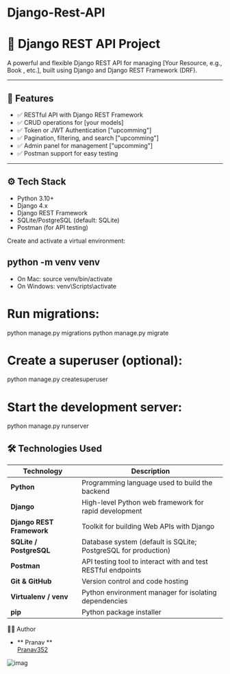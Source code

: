 # Django-Rest-API

# 🧩 Django REST API Project

A powerful and flexible Django REST API for managing [Your Resource, e.g., Book , etc.], built using Django and Django REST Framework (DRF).

---

## 📌 Features

- ✅ RESTful API with Django REST Framework
- ✅ CRUD operations for [your models]
- ✅ Token or JWT Authentication ["upcomming"]
- ✅ Pagination, filtering, and search ["upcomming"]
- ✅ Admin panel for management ["upcomming"]
- ✅ Postman support for easy testing

---

## ⚙️ Tech Stack

- Python 3.10+
- Django 4.x
- Django REST Framework
- SQLite/PostgreSQL (default: SQLite)
- Postman (for API testing)

Create and activate a virtual environment:

## python -m venv venv
  - On Mac: source venv/bin/activate 
  - On Windows: venv\Scripts\activate

# Run migrations:
  python manage.py migrations
  python manage.py migrate

# Create a superuser (optional):

  python manage.py createsuperuser

# Start the development server:

  python manage.py runserver



## 🛠️ Technologies Used

| Technology                | Description                                                                 |
|---------------------------|-----------------------------------------------------------------------------|
| **Python**                | Programming language used to build the backend                             |
| **Django**                | High-level Python web framework for rapid development                      |
| **Django REST Framework** | Toolkit for building Web APIs with Django                                   |
| **SQLite / PostgreSQL**   | Database system (default is SQLite; PostgreSQL for production)             |
| **Postman**               | API testing tool to interact with and test RESTful endpoints                |
| **Git & GitHub**          | Version control and code hosting                                            |
| **Virtualenv / venv**     | Python environment manager for isolating dependencies                      |
| **pip**                   | Python package installer                                                    |

🙋‍♂️ Author
  - ** Pranav **  
    [Pranav352](https://github.com/Pranav352)

![imag](https://github.com/user-attachments/assets/41cf0954-72fe-4c4b-aef1-841279d81fcf)










